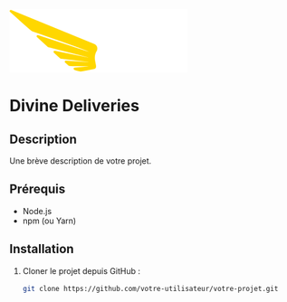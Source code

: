 ![Texte alternatif](front/public/logo.svg)
# Divine Deliveries

## Description
Une brève description de votre projet.

## Prérequis
- Node.js
- npm (ou Yarn)

## Installation

1. Cloner le projet depuis GitHub :
   ```bash
   git clone https://github.com/votre-utilisateur/votre-projet.git
